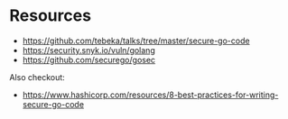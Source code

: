 # Resources
- https://github.com/tebeka/talks/tree/master/secure-go-code
- https://security.snyk.io/vuln/golang
- https://github.com/securego/gosec

Also checkout:
- https://www.hashicorp.com/resources/8-best-practices-for-writing-secure-go-code